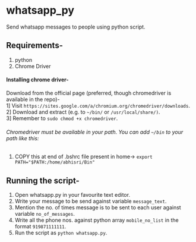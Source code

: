 # whatsapp_py

Send whatsapp messages to people using python script.

## Requirements-

1. python
2. Chrome Driver

#### Installing chrome driver-

Download from the official page (preferred, though chromedriver is available in the repo)-  
1] Visit ```https://sites.google.com/a/chromium.org/chromedriver/downloads```.  
2] Download and extract (e.g. to ```~/bin/``` or ```/usr/local/share/)```.  
3] Remember to ```sudo chmod +x chromedriver```.

###### Chromedriver must be available in your path. You can add ```~/bin``` to your path like this:

1. COPY this at end of .bshrc file present in home->
    ```export PATH="$PATH:/home/abhisri/Bin"```
    
## Running the script-

1. Open whatsapp.py in your favourite text editor.
2. Write your message to be send against variable ```message_text```.
3. Mention the no. of times message is to be sent to each user against variable ```no_of_messages```.
4. Write all the phone nos. against python array ```mobile_no_list``` in the format ```919871111111```.
5. Run the script as ```python whatsapp.py```.
